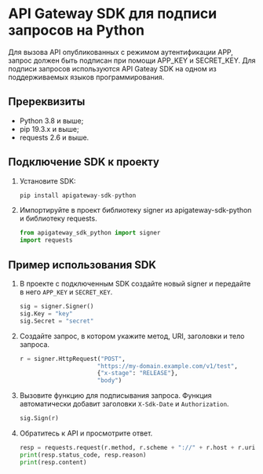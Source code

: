 # API Gateway SDK для подписи запросов на Python

Для вызова API опубликованных c режимом аутентификации APP, запрос должен быть подписан при помощи APP_KEY и SECRET_KEY.
Для подписи запросов используются API Gateay SDK на одном из поддерживаемых языков программирования.

## Пререквизиты

* Python 3.8 и выше;
* pip 19.3.x и выше;
* requests 2.6 и выше.

## Подключение SDK к проекту

1. Установите SDK:
    ```python
    pip install apigateway-sdk-python
    ```

2. Импортируйте в проект библиотеку signer из apigateway-sdk-python и библиотеку requests.
    ```python
    from apigateway_sdk_python import signer
    import requests
    ```

## Пример использования SDK

1. В проекте с подключенным SDK создайте новый signer и передайте в него `APP_KEY` и `SECRET_KEY`.
     ```python
    sig = signer.Signer()
    sig.Key = "key"
    sig.Secret = "secret"
    ```

2. Создайте запрос, в котором укажите метод, URI, заголовки и тело запроса.
     ```python
    r = signer.HttpRequest("POST",
                           "https://my-domain.example.com/v1/test",
                           {"x-stage": "RELEASE"},
                           "body")
    ```

3. Вызовите функцию для подписывания запроса. Функция автоматически добавит заголовки `X-Sdk-Date` и `Authorization`.
    ```python
    sig.Sign(r)
    ```

4. Обратитесь к API и просмотрите ответ.
    ```python
    resp = requests.request(r.method, r.scheme + "://" + r.host + r.uri, headers=r.headers, data=r.body)
    print(resp.status_code, resp.reason)
    print(resp.content)
    ```

